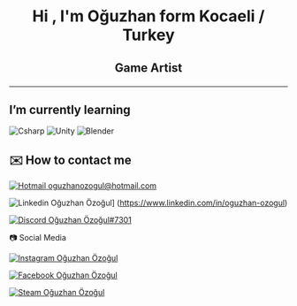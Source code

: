 <h1 align="center">Hi , I'm Oğuzhan form Kocaeli / Turkey
<h2 align="center"> Game Artist
  
 ---
## I’m currently learning
  
![Csharp](https://i.ibb.co/fQHDQRp/Background.png)
![Unity](https://i.ibb.co/qCnfWw9/Background-1.png)
![Blender](https://i.ibb.co/YpbFLVr/Background-2.png)

## ✉️ How to contact me
 [![Hotmail](https://i.ibb.co/xsG8Ncr/hotmail-1.png) oguzhanozogul@hotmail.com](https://www.hotmail.com)
 
 ![Linkedin](https://i.ibb.co/p6Hsswd/linkedin-1.png) Oğuzhan Özoğul] (https://www.linkedin.com/in/oguzhan-ozogul)
 
 [![Discord](https://i.ibb.co/LY0rmr5/dc.png) Oğuzhan Özoğul#7301](https://discordapp.com/users/310060372964933633/)
 
📷 Social Media

 [![Instagram](https://i.ibb.co/VBFN4DG/instagram-1.png) Oğuzhan Özoğul](https://www.instagram.com/oguzhanozog/)
  
 [![Facebook](https://i.ibb.co/QC9Vp8M/fb.png) Oğuzhan Özoğul](https://www.facebook.com/oguzhanozog/)
   
 [![Steam](https://i.ibb.co/M7cTNVL/iconfinder-4177739-games-gaming-steam-icon-32px.png) Oğuzhan Özoğul](https://steamcommunity.com/id/Eviente/)
